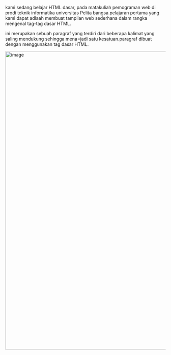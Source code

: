 <!DOCTYPE html>
<html>
<head>
    <title> Tag HTML dasar</title>
</head>
<body>
</html>

<body>
<html>


<P>kami sedang belajar HTML dasar, pada matakuliah pemograman web di prodi teknik informatika universitas Pelita bangsa.pelajaran pertama yang kami dapat adlaah membuat tampilan web sederhana dalam rangka mengenal tag-tag dasar HTML.
</P>
<P>ini merupakan sebuah paragraf yang terdiri dari beberapa kalimat yang saling mendukung sehingga mena=jadi satu kesatuan.paragraf dibuat dengan menggunakan tag dasar HTML.</P>

<img width="937" alt="image" src="https://github.com/user-attachments/assets/cfd09d6c-7800-4b99-8063-78cff8b06622">
